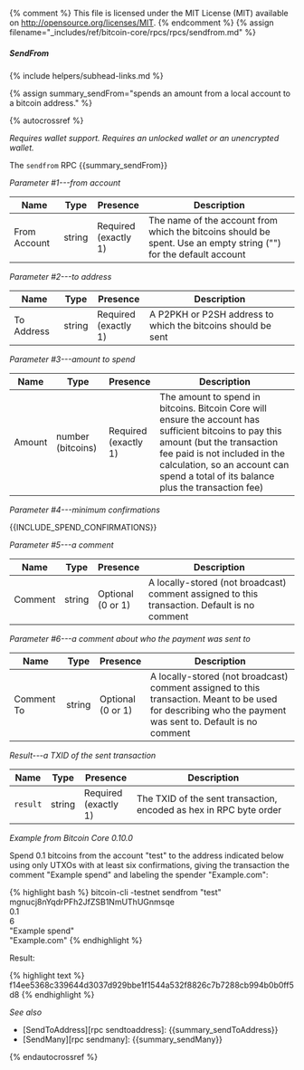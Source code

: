 {% comment %}
This file is licensed under the MIT License (MIT) available on
http://opensource.org/licenses/MIT.
{% endcomment %}
{% assign filename="_includes/ref/bitcoin-core/rpcs/rpcs/sendfrom.md" %}

##### SendFrom
{% include helpers/subhead-links.md %}

{% assign summary_sendFrom="spends an amount from a local account to a bitcoin address." %}

{% autocrossref %}

*Requires wallet support. Requires an unlocked wallet or an
unencrypted wallet.*

The `sendfrom` RPC {{summary_sendFrom}}

*Parameter #1---from account*

| Name               | Type            | Presence                    | Description
|--------------------|-----------------|-----------------------------|---------------
| From Account       | string          | Required<br>(exactly 1)     | The name of the account from which the bitcoins should be spent.  Use an empty string ("") for the default account

*Parameter #2---to address*

| Name               | Type            | Presence                    | Description
|--------------------|-----------------|-----------------------------|---------------
| To Address         | string          | Required<br>(exactly 1)     | A P2PKH or P2SH address to which the bitcoins should be sent

*Parameter #3---amount to spend*

| Name               | Type              | Presence                    | Description
|--------------------|-------------------|-----------------------------|---------------
| Amount             | number (bitcoins) | Required<br>(exactly 1)     | The amount to spend in bitcoins.  Bitcoin Core will ensure the account has sufficient bitcoins to pay this amount (but the transaction fee paid is not included in the calculation, so an account can spend a total of its balance plus the transaction fee)

*Parameter #4---minimum confirmations*

{{INCLUDE_SPEND_CONFIRMATIONS}}

*Parameter #5---a comment*

| Name               | Type            | Presence                    | Description
|--------------------|-----------------|-----------------------------|---------------
| Comment            | string          | Optional<br>(0 or 1)        | A locally-stored (not broadcast) comment assigned to this transaction.  Default is no comment

*Parameter #6---a comment about who the payment was sent to*

| Name               | Type            | Presence                    | Description
|--------------------|-----------------|-----------------------------|---------------
| Comment To         | string          | Optional<br>(0 or 1)        | A locally-stored (not broadcast) comment assigned to this transaction.  Meant to be used for describing who the payment was sent to. Default is no comment

*Result---a TXID of the sent transaction*

| Name               | Type            | Presence                    | Description
|--------------------|-----------------|-----------------------------|---------------
| `result`           | string          | Required<br>(exactly 1)     | The TXID of the sent transaction, encoded as hex in RPC byte order

*Example from Bitcoin Core 0.10.0*

Spend 0.1 bitcoins from the account "test" to the address indicated below
using only UTXOs with at least six confirmations, giving the
transaction the comment "Example spend" and labeling the spender
"Example.com":


{% highlight bash %}
bitcoin-cli -testnet sendfrom "test" \
            mgnucj8nYqdrPFh2JfZSB1NmUThUGnmsqe \
            0.1 \
            6 \
            "Example spend" \
            "Example.com"
{% endhighlight %}

Result:

{% highlight text %}
f14ee5368c339644d3037d929bbe1f1544a532f8826c7b7288cb994b0b0ff5d8
{% endhighlight %}

*See also*

* [SendToAddress][rpc sendtoaddress]: {{summary_sendToAddress}}
* [SendMany][rpc sendmany]: {{summary_sendMany}}


{% endautocrossref %}
